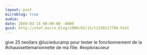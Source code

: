 ```yaml
---
layout: post
microblog: true
audio: 
date: 2009-03-15 00:00:00 -0000
guid: http://xtof.micro.blog/2009/03/15/t1330217789.html
---
```

give 25 twollars @lucieducamp pour tester le fonctionnement de la  #chaussettemarionnette de ma fille. #exploracoeur
